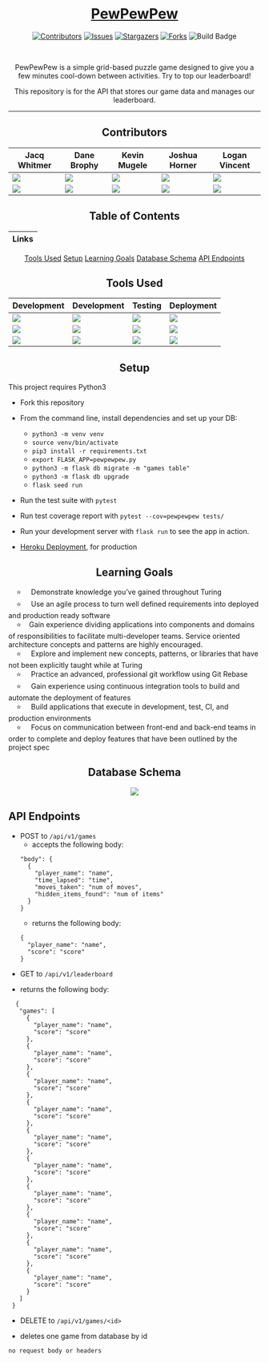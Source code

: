 <div align="center">

# [PewPewPew](http://pewpewpew-fe.herokuapp.com/)
[![Contributors][contributors-shield]][contributors-url]
[![Issues][issues-shield]][issues-url]
[![Stargazers][stars-shield]][stars-url]
[![Forks][forks-shield]][forks-url]
![Build Badge][build-badge]

<br>

  PewPewPew is a simple grid-based puzzle game designed to give you a few minutes cool-down between activities. Try to top our leaderboard!

  This repository is for the API that stores our game data and manages our leaderboard.

---

## Contributors

|Jacq Whitmer|Dane Brophy|Kevin Mugele|Joshua Horner|Logan Vincent
|--- |--- |--- |--- |--- |
|[<img src="https://img.shields.io/badge/GitHub-181717.svg?&style=flaste&logo=github&logoColor=white" />](https://github.com/jrwhitmer)|[<img src="https://img.shields.io/badge/GitHub-181717.svg?&style=flaste&logo=github&logoColor=white" />](https://github.com/danembb)|[<img src="https://img.shields.io/badge/GitHub-181717.svg?&style=flaste&logo=github&logoColor=white" />](https://github.com/kevinmugele)|[<img src="https://img.shields.io/badge/GitHub-181717.svg?&style=flaste&logo=github&logoColor=white" />](https://github.com/jphorner)|[<img src="https://img.shields.io/badge/GitHub-181717.svg?&style=flaste&logo=github&logoColor=white" />](https://github.com/logandv3)
|[<img src= "https://img.shields.io/badge/in-LinkedIn-blue" />](https://www.linkedin.com/in/jacqwhitmer/)|[<img src= "https://img.shields.io/badge/in-LinkedIn-blue" />](https://www.linkedin.com/in/dane-brophy/)|[<img src= "https://img.shields.io/badge/in-LinkedIn-blue" />](https://www.linkedin.com/in/kevinmugele/)|[<img src= "https://img.shields.io/badge/in-LinkedIn-blue" />](http://www.linkedin.com/in/logan-vincent/)|[<img src= "https://img.shields.io/badge/in-LinkedIn-blue" />](https://www.linkedin.com/in/joshuapaulhorner/)


## Table of Contents
|Links
|--- |
[Tools Used](#tools-used)
[Setup](#setup)
[Learning Goals](#learning-goals)
[Database Schema](#database-schema)
[API Endpoints](#api-endpoints)


## Tools Used

|Development|Development|Testing|Deployment
|--- |--- |--- |--- |
|[<img src="https://img.shields.io/badge/-python3-red" />](https://www.python.org/downloads/)|[<img src="https://img.shields.io/badge/Git-F05032.svg?&style=flaste&logo=git&logoColor=white" />](https://git-scm.com/book/en/v2/Getting-Started-First-Time-Git-Setup)|[<img src="https://img.shields.io/badge/-pytest-orange" />](https://docs.pytest.org/en/6.2.x/)|[<img src="https://img.shields.io/badge/Heroku-430098.svg?&style=flaste&logo=heroku&logoColor=white" />](http://virtual-watch-party.herokuapp.com)|
|[<img src="https://img.shields.io/badge/-flask-yellow" />](https://flask.palletsprojects.com/en/2.0.x/)|[<img src="https://img.shields.io/badge/GitHub-181717.svg?&style=flaste&logo=github&logoColor=white" />](https://desktop.github.com/)|[<img src="https://img.shields.io/badge/sql-alchemy-yellowgreen" />](https://www.sqlalchemy.org/)|[<img src="https://img.shields.io/badge/circle-CI-blue" />](https://circleci.com/)|
|[<img src="https://img.shields.io/badge/flask-seeder-yellow" />](https://pypi.org/project/Flask-Seeder/)|[<img src="https://img.shields.io/badge/flask-migrate-yellowgreen" />](https://flask-migrate.readthedocs.io/en/latest/)|[<img src="https://img.shields.io/badge/-SQLite3-blue" />](https://www.sqlite.org/index.html)|[<img src="https://img.shields.io/badge/Postman-FF6E4F.svg?&style=flat&logo=postman&logoColor=white" />](https://www.postman.com/product/rest-client/)|

</div>

<div align="center">

## Setup

</div>


  This project requires Python3

  * Fork this repository
  * From the command line, install dependencies and set up your DB:
      * `python3 -m venv venv`
      * `source venv/bin/activate`
      * `pip3 install -r requirements.txt`
      * `export FLASK_APP=pewpewpew.py`
      * `python3 -m flask db migrate -m "games table"`
      * `python3 -m flask db upgrade`
      * `flask seed run`
  * Run the test suite with `pytest`
  * Run test coverage report with `pytest --cov=pewpewpew tests/`
  * Run your development server with `flask run` to see the app in action.

  * [Heroku Deployment](https://pewpewpew-be.herokuapp.com/), for production


<div align="center">

## Learning Goals

</div>


&nbsp; &nbsp; ⭐ &nbsp; &nbsp; Demonstrate knowledge you’ve gained throughout Turing<br>
&nbsp; &nbsp; ⭐ &nbsp; &nbsp; Use an agile process to turn well defined requirements into deployed and production ready software<br>
&nbsp; &nbsp; ⭐ &nbsp; &nbsp;Gain experience dividing applications into components and domains of responsibilities to facilitate multi-developer teams. Service oriented architecture concepts and patterns are highly encouraged.<br>
&nbsp; &nbsp; ⭐ &nbsp; &nbsp; Explore and implement new concepts, patterns, or libraries that have not been explicitly taught while at Turing<br>
&nbsp; &nbsp; ⭐ &nbsp; &nbsp; Practice an advanced, professional git workflow using Git Rebase<br>
&nbsp; &nbsp; ⭐ &nbsp; &nbsp; Gain experience using continuous integration tools to build and automate the deployment of features<br>
&nbsp; &nbsp; ⭐ &nbsp; &nbsp; Build applications that execute in development, test, CI, and production environments<br>
&nbsp; &nbsp; ⭐ &nbsp; &nbsp; Focus on communication between front-end and back-end teams in order to complete and deploy features that have been outlined by the project spec<br>

<div align="center">

## Database Schema

<img src="https://user-images.githubusercontent.com/78382113/145473210-db903941-447e-4136-a2c9-626d2c93ed0f.png">

</div>


## API Endpoints

<div align="left">

* POST to `/api/v1/games`
  - accepts the following body:
  ```
  "body": {
    {
      "player_name": "name",
      "time_lapsed": "time",
      "moves_taken": "num of moves",
      "hidden_items_found": "num of items"
    }
  }
  ```
  - returns the following body:
  ```
  {
    "player_name": "name",
    "score": "score"
  }
  ```
* GET to `/api/v1/leaderboard`
 - returns the following body:
 ```
   {
    "games": [
      {
        "player_name": "name",
        "score": "score"
      },
      {
        "player_name": "name",
        "score": "score"
      },
      {
        "player_name": "name",
        "score": "score"
      },
      {
        "player_name": "name",
        "score": "score"
      },
      {
        "player_name": "name",
        "score": "score"
      },
      {
        "player_name": "name",
        "score": "score"
      },
      {
        "player_name": "name",
        "score": "score"
      },
      {
        "player_name": "name",
        "score": "score"
      },
      {
        "player_name": "name",
        "score": "score"
      },
      {
        "player_name": "name",
        "score": "score"
      }
    ]
  }
 ```

 * DELETE to `/api/v1/games/<id>`
 - deletes one game from database by id
 ```
 no request body or headers
 ```
 </div>


<!-- MARKDOWN LINKS & IMAGES -->

[contributors-shield]: https://img.shields.io/github/contributors/pewpewpewturing/back-end.svg?style=flat-square
[contributors-url]: https://github.com/pewpewpewturing/back-end/graphs/contributors
[forks-shield]: https://img.shields.io/github/forks/pewpewpewturing/back-end.svg?style=flat-square
[forks-url]: https://github.com/pewpewpewturing/back-end/network/members
[stars-shield]: https://img.shields.io/github/stars/pewpewpewturing/back-end.svg?style=flat-square
[stars-url]: https://github.com/pewpewpewturing/back-end/stargazers
[issues-shield]: https://img.shields.io/github/issues/pewpewpewturing/back-end.svg?style=flat-square
[issues-url]: https://github.com/pewpewpewturing/back-end/issues
[build-badge]: https://circleci.com/gh/PewPewPewTuring/back-end.svg?style=svg

